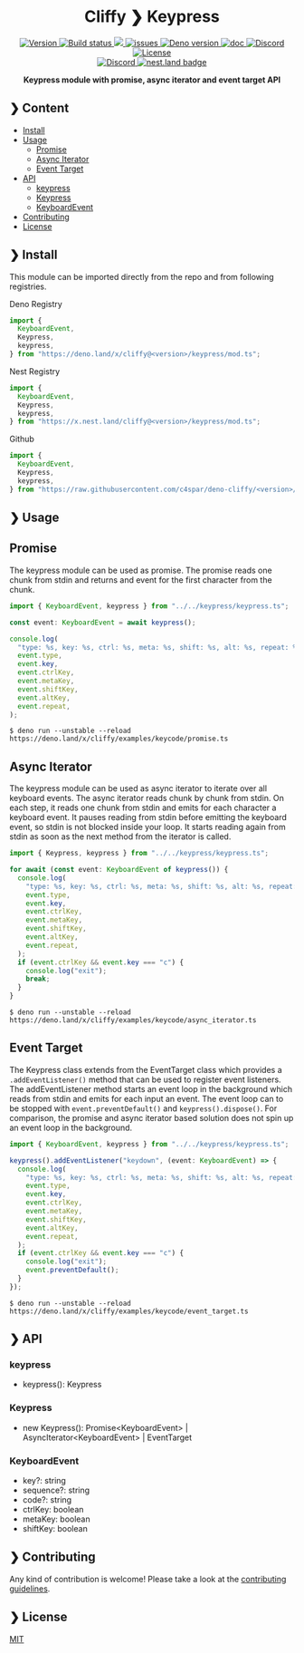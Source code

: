 <h1 align="center">Cliffy ❯ Keypress </h1>

<p align="center" class="badges-container">
  <a href="https://github.com/c4spar/deno-cliffy/releases">
    <img alt="Version" src="https://img.shields.io/github/v/release/c4spar/deno-cliffy?logo=github&color=blue" />
  </a>
  <a href="https://github.com/c4spar/deno-cliffy/actions/workflows/test.yml">
    <img alt="Build status" src="https://github.com/c4spar/deno-cliffy/workflows/Test/badge.svg?branch=main" />
  </a>
  <a href="https://codecov.io/gh/c4spar/deno-cliffy">
    <img src="https://codecov.io/gh/c4spar/deno-cliffy/branch/main/graph/badge.svg"/>
  </a>
  <a href="https://github.com/c4spar/deno-cliffy/labels/module%3Akeypress">
    <img alt="issues" src="https://img.shields.io/github/issues/c4spar/deno-cliffy/module:keypress?label=issues&logo=github&color=yellow">
  </a>
  <a href="https://deno.land/">
    <img alt="Deno version" src="https://img.shields.io/badge/deno-^1.4.0-blue?logo=deno" />
  </a>
  <a href="https://doc.deno.land/https/deno.land/x/cliffy/keypress/mod.ts">
    <img alt="doc" src="https://img.shields.io/badge/deno-doc-yellow?logo=deno" />
  </a>
  <a href="https://discord.gg/ghFYyP53jb">
    <img alt="Discord" src="https://img.shields.io/badge/join-chat-blue?logo=discord&logoColor=white" />
  </a>
  <a href="../LICENSE">
    <img alt="License" src="https://img.shields.io/github/license/c4spar/deno-cliffy?logo=github" />
  </a>
  <br>
  <a href="https://deno.land/x/cliffy">
    <img alt="Discord" src="https://img.shields.io/badge/Published on deno.land-blue?logo=deno&logoColor=959DA6&color=272727" />
  </a>
  <a href="https://nest.land/package/cliffy">
    <img src="https://nest.land/badge.svg" alt="nest.land badge">
  </a>
</p>

<p align="center">
  <b>Keypress module with promise, async iterator and event target API</b></br>
</p>

## ❯ Content

- [Install](#-install)
- [Usage](#-usage)
  - [Promise](#promise)
  - [Async Iterator](#async-iterator)
  - [Event Target](#event-target)
- [API](#-api)
  - [keypress](#keypress)
  - [Keypress](#keypress)
  - [KeyboardEvent](#keyboardevent)
- [Contributing](#-contributing)
- [License](#-license)

## ❯ Install

This module can be imported directly from the repo and from following
registries.

Deno Registry

```typescript
import {
  KeyboardEvent,
  Keypress,
  keypress,
} from "https://deno.land/x/cliffy@<version>/keypress/mod.ts";
```

Nest Registry

```typescript
import {
  KeyboardEvent,
  Keypress,
  keypress,
} from "https://x.nest.land/cliffy@<version>/keypress/mod.ts";
```

Github

```typescript
import {
  KeyboardEvent,
  Keypress,
  keypress,
} from "https://raw.githubusercontent.com/c4spar/deno-cliffy/<version>/keypress/mod.ts";
```

## ❯ Usage

## Promise

The keypress module can be used as promise. The promise reads one chunk from
stdin and returns and event for the first character from the chunk.

```typescript
import { KeyboardEvent, keypress } from "../../keypress/keypress.ts";

const event: KeyboardEvent = await keypress();

console.log(
  "type: %s, key: %s, ctrl: %s, meta: %s, shift: %s, alt: %s, repeat: %s",
  event.type,
  event.key,
  event.ctrlKey,
  event.metaKey,
  event.shiftKey,
  event.altKey,
  event.repeat,
);
```

```
$ deno run --unstable --reload https://deno.land/x/cliffy/examples/keycode/promise.ts
```

## Async Iterator

The keypress module can be used as async iterator to iterate over all keyboard
events. The async iterator reads chunk by chunk from stdin. On each step, it
reads one chunk from stdin and emits for each character a keyboard event. It
pauses reading from stdin before emitting the keyboard event, so stdin is not
blocked inside your loop. It starts reading again from stdin as soon as the next
method from the iterator is called.

```typescript
import { Keypress, keypress } from "../../keypress/keypress.ts";

for await (const event: KeyboardEvent of keypress()) {
  console.log(
    "type: %s, key: %s, ctrl: %s, meta: %s, shift: %s, alt: %s, repeat: %s",
    event.type,
    event.key,
    event.ctrlKey,
    event.metaKey,
    event.shiftKey,
    event.altKey,
    event.repeat,
  );
  if (event.ctrlKey && event.key === "c") {
    console.log("exit");
    break;
  }
}
```

```
$ deno run --unstable --reload https://deno.land/x/cliffy/examples/keycode/async_iterator.ts
```

## Event Target

The Keypress class extends from the EventTarget class which provides a
`.addEventListener()` method that can be used to register event listeners. The
addEventListener method starts an event loop in the background which reads from
stdin and emits for each input an event. The event loop can to be stopped with
`event.preventDefault()` and `keypress().dispose()`. For comparison, the promise
and async iterator based solution does not spin up an event loop in the
background.

```typescript
import { KeyboardEvent, keypress } from "../../keypress/keypress.ts";

keypress().addEventListener("keydown", (event: KeyboardEvent) => {
  console.log(
    "type: %s, key: %s, ctrl: %s, meta: %s, shift: %s, alt: %s, repeat: %s",
    event.type,
    event.key,
    event.ctrlKey,
    event.metaKey,
    event.shiftKey,
    event.altKey,
    event.repeat,
  );
  if (event.ctrlKey && event.key === "c") {
    console.log("exit");
    event.preventDefault();
  }
});
```

```
$ deno run --unstable --reload https://deno.land/x/cliffy/examples/keycode/event_target.ts
```

## ❯ API

### keypress

- keypress(): Keypress

### Keypress

- new Keypress(): Promise\<KeyboardEvent> | AsyncIterator\<KeyboardEvent> |
  EventTarget

### KeyboardEvent

- key?: string
- sequence?: string
- code?: string
- ctrlKey: boolean
- metaKey: boolean
- shiftKey: boolean

## ❯ Contributing

Any kind of contribution is welcome! Please take a look at the
[contributing guidelines](../CONTRIBUTING.md).

## ❯ License

[MIT](../../LICENSE)
